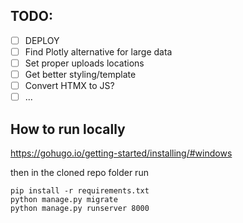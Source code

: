 ## TODO:
- [ ] DEPLOY
- [ ] Find Plotly alternative for large data
- [ ] Set proper uploads locations
- [ ] Get better styling/template
- [ ] Convert HTMX to JS?
- [ ] ...

## How to run locally
https://gohugo.io/getting-started/installing/#windows

then in the cloned repo folder run
``` 
pip install -r requirements.txt
python manage.py migrate
python manage.py runserver 8000
```